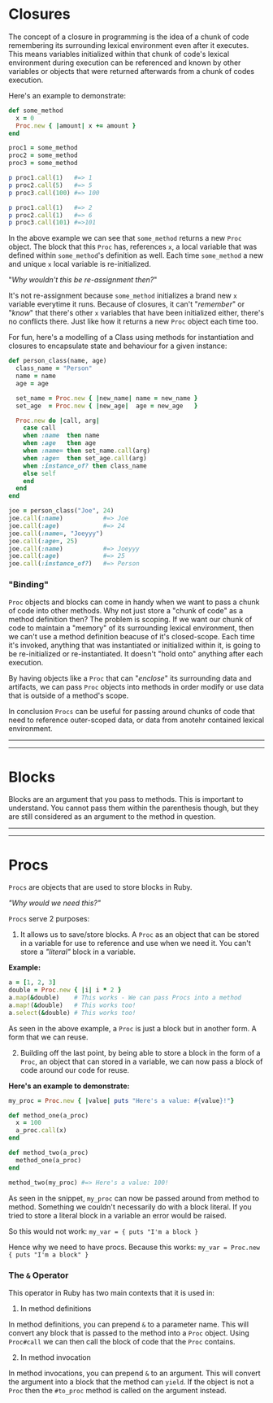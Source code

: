 # Closures

The concept of a closure in programming is the idea of a chunk of code remembering its surrounding lexical environment even after it executes. This means variables initialized within that chunk of code's lexical environment during execution can be referenced and known by other variables or objects that were returned afterwards from a chunk of codes execution.

Here's an example to demonstrate:

```ruby
def some_method
  x = 0
  Proc.new { |amount| x += amount }
end

proc1 = some_method
proc2 = some_method
proc3 = some_method

p proc1.call(1)   #=> 1
p proc2.call(5)   #=> 5
p proc3.call(100) #=> 100

p proc1.call(1)   #=> 2
p proc2.call(1)   #=> 6
p proc3.call(101) #=>101
```

In the above example we can see that `some_method` returns a new `Proc` object. The block that this `Proc` has, references `x`, a local variable that was defined within `some_method`'s definition as well. Each time `some_method` a new and unique `x` local variable is re-initialized. 

"*Why wouldn't this be re-assignment then?*"

It's not re-assignment because `some_method` initializes a brand new `x` variable everytime it runs. Because of closures, it can't "*remember*" or "*know*" that there's other `x` variables that have been initialized either, there's no conflicts there. Just like how it returns a new `Proc` object each time too. 

For fun, here's a modelling of a Class using methods for instantiation and closures to encapsulate state and behaviour for a given instance:
```ruby
def person_class(name, age)
  class_name = "Person"
  name = name
  age = age

  set_name = Proc.new { |new_name| name = new_name }
  set_age  = Proc.new { |new_age|  age = new_age   }

  Proc.new do |call, arg|
    case call
    when :name  then name
    when :age   then age
    when :name= then set_name.call(arg)
    when :age=  then set_age.call(arg)
    when :instance_of? then class_name
    else self
    end
  end
end

joe = person_class("Joe", 24)
joe.call(:name)           #=> Joe
joe.call(:age)            #=> 24
joe.call(:name=, "Joeyyy")
joe.call(:age=, 25)
joe.call(:name)           #=> Joeyyy
joe.call(:age)            #=> 25
joe.call(:instance_of?)   #=> Person
```

### "Binding"

`Proc` objects and blocks can come in handy when we want to pass a chunk of code into other methods. Why not just store a "chunk of code" as a method definition then? The problem is scoping. If we want our chunk of code to maintain a "memory" of its surrounding lexical environment, then we can't use a method definition beacuse of it's closed-scope. Each time it's invoked, anything that was instantiated or initialized within it, is going to be re-initialized or re-instantiated. It doesn't "hold onto" anything after each execution.

By having objects like a `Proc` that can "*enclose*" its surrounding data and artifacts, we can pass `Proc` objects into methods in order modify or use data that is outside of a method's scope.

In conclusion `Procs` can be useful for passing around chunks of code that need to reference outer-scoped data, or data from anotehr contained lexical environment.

---

---


# Blocks

Blocks are an argument that you pass to methods. This is important to understand. You cannot pass them within the parenthesis though, but they are still considered as an argument to the method in question.

---

---

# Procs

`Procs` are objects that are used to store blocks in Ruby. 

*"Why would we need this?"* 

`Procs` serve 2 purposes:

1. It allows us to save/store blocks. A `Proc` as an object that can be stored in a variable for use to reference and use when we need it. You can't store a *"literal"* block in a variable. 

**Example:**
```ruby
a = [1, 2, 3]
double = Proc.new { |i| i * 2 }
a.map(&double)    # This works - We can pass Procs into a method
a.map!(&double)   # This works too!
a.select(&double) # This works too!
```

As seen in the above example, a `Proc` is just a block but in another form. A form that we can reuse.

2. Building off the last point, by being able to store a block in the form of a `Proc`, an object that can stored in a variable, we can now pass a block of code around our code for reuse.

**Here's an example to demonstrate:**
```ruby
my_proc = Proc.new { |value| puts "Here's a value: #{value}!"}

def method_one(a_proc)
  x = 100
  a_proc.call(x)
end

def method_two(a_proc)
  method_one(a_proc)
end

method_two(my_proc) #=> Here's a value: 100!
```

As seen in the snippet, `my_proc` can now be passed around from method to method. Something we couldn't necessarily do with a block literal. If you tried to store a literal block in a variable an error would be raised. 

So this would not work: `my_var = { puts "I'm a block }`

Hence why we need to have procs. Because this works: `my_var = Proc.new { puts "I'm a block" }`

### The `&` Operator

This operator in Ruby has two main contexts that it is used in:

1. In method definitions

In method definitions, you can prepend `&` to a parameter name. This will convert any block that is passed to the method into a `Proc` object. Using `Proc#call` we can then call the block of code that the `Proc` contains.

2. In method invocation

In method invocations, you can prepend `&` to an argument. This will convert the argument into a block that the method can `yield`. If the object is not a `Proc` then the `#to_proc` method is called on the argument instead. 

